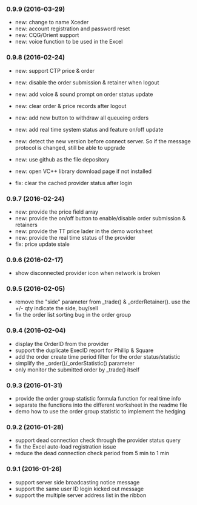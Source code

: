 ﻿### 0.9.9 (2016-03-29)
* new: change to name Xceder
* new: account registration and password reset
* new: CQG/Orient support
* new: voice function to be used in the Excel


### 0.9.8 (2016-02-24)

* new: support CTP price & order
* new: disable the order submission & retainer when logout
* new: add voice & sound prompt on order status update
* new: clear order & price records after logout
* new: add new button to withdraw all queueing orders
* new: add real time system status and feature on/off update
* new: detect the new version before connect server. So if the message protocol is changed, still be able to upgrade
* new: use github as the file depository
* new: open VC++ library download page if not installed 

* fix: clear the cached provider status after login 

### 0.9.7 (2016-02-24)

* new: provide the price field array
* new: provide the on/off button to enable/disable order submission & retainers
* new: provide the TT price lader in the demo worksheet
* new: provide the real time status of the provider
* fix: price update stale

### 0.9.6 (2016-02-17)

* show disconnected provider icon when network is broken

### 0.9.5 (2016-02-05)

* remove the "side" parameter from _trade() & _orderRetainer(). use the +/- qty indicate the side, buy/sell
* fix the order list sorting bug in the order group

### 0.9.4 (2016-02-04)

* display the OrderID from the provider 
* support the duplicate ExecID report for Phillip & Square 
* add the order create time period filter for the order status/statistic
* simplify the _order()/_orderStatistic() parameter
* only monitor the submitted order by _trade() itself

### 0.9.3 (2016-01-31)

* provide the order group statistic formula function for real time info
* separate the functions into the different worksheet in the readme file
* demo how to use the order group statistic to implement the hedging

### 0.9.2 (2016-01-28)

* support dead connection check through the provider status query
* fix the Excel auto-load registration issue
* reduce the dead connection check period from 5 min to 1 min


### 0.9.1 (2016-01-26)

* support server side broadcasting notice message
* support the same user ID login kicked out message
* support the multiple server address list in the ribbon
